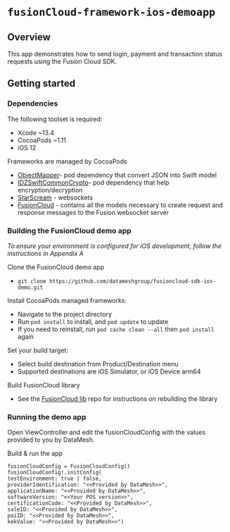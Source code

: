 # ``fusionCloud-framework-ios-demoapp``

## Overview

This app demonstrates how to send login, payment and transaction status requests using the Fusion Cloud SDK.

## Getting started

### Dependencies

The following toolset is required:

* Xcode ~13.4
* CocoaPods ~1.11
* iOS 12

Frameworks are managed by CocoaPods

* [ObjectMapper](https://cocoapods.org/pods/ObjectMapper)- pod dependency that convert JSON into Swift model
* [IDZSwiftCommonCrypto](https://github.com/iosdevzone/IDZSwiftCommonCrypto)- pod dependency that help encryption/decryption
* [StarScream](https://github.com/daltoniam/Starscream) - websockets
* [FusionCloud](https://github.com/datameshgroup/fusioncloud-sdk-ios) - contains all the models necessary to create request and response messages to the Fusion websocket server


### Building the FusionCloud demo app

*To ensure your environment is configured for iOS development, follow the instructions in Appendix A*

Clone the FusionCloud demo app
* `git clone https://github.com/datameshgroup/fusioncloud-sdk-ios-demo.git`

Install CocoaPods managed frameworks:

* Navigate to the project directory
* Run `pod install` to install, and `pod update` to update 
* If you need to reinstall, run `pod cache clean --all` then `pod install` again

Set your build target:
* Select build destination from Product/Destination menu
* Supported destinations are iOS Simulator, or iOS Device arm64 


Build FusionCloud library

* See the [FusionCloud lib](https://github.com/datameshgroup/fusioncloud-sdk-ios) repo for instructions on rebuilding the library


### Running the demo app

Open ViewController and edit the fusionCloudConfig with the values provided to you by DataMesh.

Build & run the app

```
fusionCloudConfig = FusionCloudConfig()
fusionCloudConfig!.initConfig(
testEnvironment: true | false,
providerIdentification: "<<Provided by DataMesh>>",
applicationName: "<<Provided by DataMesh>>",
softwareVersion: "<<Your POS version>>",
certificationCode: "<<Provided by DataMesh>>",
saleID: "<<Provided by DataMesh>>",
poiID: "<<Provided by DataMesh>>",
kekValue: "<<Provided by DataMesh>>")
```
